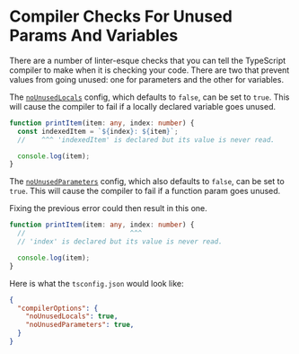 # Compiler Checks For Unused Params And Variables

There are a number of linter-esque checks that you can tell the TypeScript
compiler to make when it is checking your code. There are two that prevent
values from going unused: one for parameters and the other for variables.

The [`noUnusedLocals`](https://www.typescriptlang.org/tsconfig#noUnusedLocals)
config, which defaults to `false`, can be set to `true`. This will cause the
compiler to fail if a locally declared variable goes unused.

```typescript
function printItem(item: any, index: number) {
  const indexedItem = `${index}: ${item}`;
  //    ^^^ 'indexedItem' is declared but its value is never read.

  console.log(item);
}
```

The
[`noUnusedParameters`](https://www.typescriptlang.org/tsconfig#noUnusedParameters)
config, which also defaults to `false`, can be set to `true`. This will cause
the compiler to fail if a function param goes unused.

Fixing the previous error could then result in this one.

```typescript
function printItem(item: any, index: number) {
  //                          ^^^
  // 'index' is declared but its value is never read.

  console.log(item);
}
```

Here is what the `tsconfig.json` would look like:

```json
{
  "compilerOptions": {
    "noUnusedLocals": true,
    "noUnusedParameters": true,
  }
}
```
